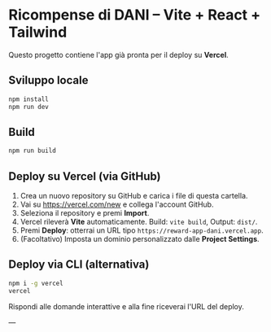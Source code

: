 # Ricompense di DANI – Vite + React + Tailwind

Questo progetto contiene l'app già pronta per il deploy su **Vercel**.

## Sviluppo locale
```bash
npm install
npm run dev
```

## Build
```bash
npm run build
```

## Deploy su Vercel (via GitHub)
1. Crea un nuovo repository su GitHub e carica i file di questa cartella.
2. Vai su https://vercel.com/new e collega l'account GitHub.
3. Seleziona il repository e premi **Import**.
4. Vercel rileverà **Vite** automaticamente. Build: `vite build`, Output: `dist/`.
5. Premi **Deploy**: otterrai un URL tipo `https://reward-app-dani.vercel.app`.
6. (Facoltativo) Imposta un dominio personalizzato dalle **Project Settings**.

## Deploy via CLI (alternativa)
```bash
npm i -g vercel
vercel
```
Rispondi alle domande interattive e alla fine riceverai l'URL del deploy.

—
